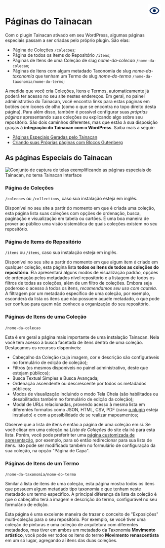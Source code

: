 <div style="float: right; margin-left: 1rem;">
	<img 
		alt="Ícone de Ver no Tema" 
		src="/pt-br/_assets/images/icon_see.png"
		width="42"
		height="42">
</div>

# Páginas do Tainacan

Com o plugin Tainacan ativado em seu WordPress, algumas páginas especiais passam a ser criadas pelo próprio plugin. São elas:

* Página de Coleções `/colecoes`;
* Página de todos os Items do Repositório `/itens`;
* Páginas de Itens de uma Coleção de slug *nome-da-colecao* `/nome-da-colecao`;
* Páginas de Itens com algum metadado Taxonomia de slug *nome-da-taxonomia* que tenham um Termo de slug *nome-do-termo* `/nome-da-taxonomia/nome-do-termo`;

A medida que você cria Coleções, Itens e Termos, automaticamente já poderá ter acesso no seu site nestes endereços. Em geral, no painel administrativo do Tainacan, você encontra links para estas páginas em botões com ícones de olho (como o que se encontra no topo direito desta página). Para além disso, também é possível configurar suas *próprias páginas* apresentando suas coleções ou explicando algo sobre seu repositório. São dois caminhos diferentes, mas que estão à sua disposição graças à **integração do Tainacan com o WordPress**. Saiba mais a seguir:

* [Páginas Especiais Geradas pelo Tainacan](#as-páginas-especiais-do-Tainacan)
* [Criando suas Próprias páginas com Blocos Gutenberg](/pt-br/gutenberg-blocks)

## As páginas Especiais do Tainacan

![Conjunto de captura de telas exemplificando as páginas especiais do Tainacan, no  tema Tainacan Interface](/_assets/images/paginas_especiais_tainacan.png)

### Página de Coleções

`/colecoes` ou `/collections`, caso sua instalação esteja em inglês.

Disponível no seu site a partir do momento em que é criada uma coleção, esta página lista suas coleções com opções de ordenação, busca, paginação e visualização em tabela ou cartões. É uma boa maneira de prover ao público uma visão sistemática de quais coleções existem no seu repositório.

### Página de Items do Repositório

`/itens` ou `/items`, caso sua instalação esteja em inglês.

Disponível no seu site a partir do momento em que algum item é criado em qualquer coleção, esta página lista **todos os itens de todos as coleções do repositório**. Ela apresentará alguns modos de visualização padrão, opções de ordenação pelos metadados nível repositório e a listagem de todos os filtros de todas as coleções, além de um filtro de coleções. Embora seja poderoso o acesso à todos os itens, *recomendamos seu uso com cautela*. A filtragem por um metadado específico de uma coleção, por exemplo, esconderá da lista os itens que não possuem aquele metadado, o que pode ser confuso para quem não conhece a organização do seu repositório.

### Páginas de Itens de uma Coleção

`/nome-da-colecao`

Esta é em geral a página mais importante de uma instalação Tainacan. Nela você tem acesso à busca facetada de itens dentro de uma coleção. Destacamos os recursos disponíveis:

* Cabeçalho da Coleção (cuja imagem, cor e descrição são configuráveis no formulário de edição de coleção);
* Filtros (os mesmos disponíveis no painel administrativo, deste que estejam públicos);
* Busca Textual Simples e Busca Avançada;
* Ordenação ascendente ou descrescente por todos os metadados públicos;
* Modos de visualização incluindo o modo Tela Cheia (são habilitados ou desabilitados também no formulário de edição da coleção);
* Modal de URLs relacionadas, provendo acesso à mesma lista em diferentes formatos como JSON, HTML, CSV, PDF (caso [o plugin](/pt-br/plugin-pdf-exposer) esteja instalado) e com a possibilidade de se realizar mapeamentos;

Observe que a lista de itens é então a página de uma coleção em si. Se você clicar em uma coleção na *Lista de Coleções* do site ela irá para esta lista. Porém, você pode preferir ter uma [página customizada de apresentação](/pt-br/gutenberg-blocks), por exemplo, para só então redirecionar para sua lista de itens. Isto pode ser modificado também no formulário de configuração da sua coleção, na opção "Página de Capa".

### Páginas de Itens de um Termo

`/nome-da-taxonomia/nome-do-termo`

Similar à lista de itens de uma coleção, esta página mostra todos os itens que possuem algum metadado tipo taxonomia e que tenham neste metadado um termo específico. A principal diferença da lista da coleção é que o cabeçalho terá a imagem e descrição do termo, configurável no seu formulário de edição.

Esta página é uma excelente maneira de trazer o conceito de "Exposições" multi-coleção para o seu repositório. Por exemplo, se você tiver uma coleção de pinturas e uma coleção de arquitetura com diferentes metadados, mas tiver em ambos um metadado da Taxonomia **Movimento artístico**, você pode ver todos os itens do termo **Movimento renascentista** em um só lugar, agregando aí itens das duas coleções. 
